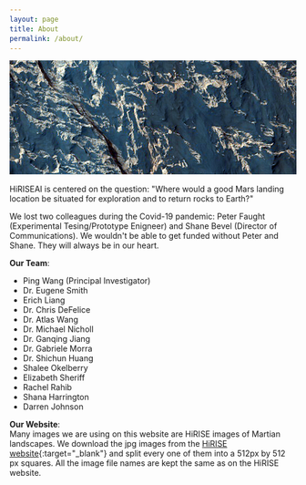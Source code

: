 ```yaml
---
layout: page
title: About
permalink: /about/
---
```

<p><div>
<img src="/assets/images/ESP_071952_1670.jpg" class="img-fluid" alt=" " />
</div></p>

HiRISEAI is centered on the question: "Where would a good Mars landing location be situated for exploration and to return rocks to Earth?" 

We lost two colleagues during the Covid-19 pandemic: Peter Faught (Experimental Tesing/Prototype Enigneer) and Shane Bevel (Director of Communications). We wouldn't be able to get funded without Peter and Shane. They will always be in our heart.

**Our Team**:  
- Ping Wang (Principal Investigator)
- Dr. Eugene Smith 
- Erich Liang
- Dr. Chris DeFelice
- Dr. Atlas Wang
- Dr. Michael Nicholl
- Dr. Ganqing Jiang
- Dr. Gabriele Morra
- Dr. Shichun Huang
- Shalee Okelberry
- Elizabeth Sheriff
- Rachel Rahib
- Shana Harrington
- Darren Johnson

**Our Website**:  
Many images we are using on this website are HiRISE images of Martian landscapes. We download the jpg images from the [HiRISE website](https://www.uahirise.org/){:target="_blank"} and split every one of them into a 512px by 512 px squares. All the image file names are kept the same as on the HiRISE website.




